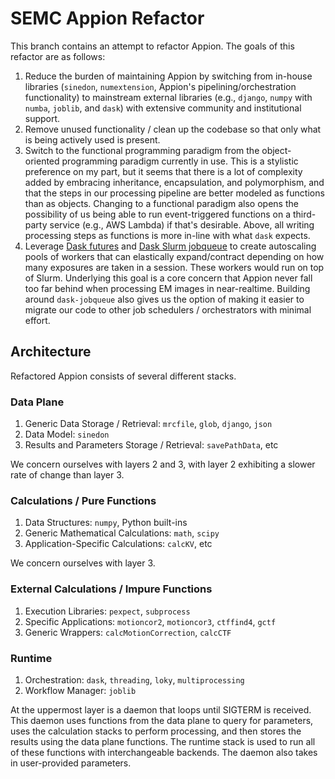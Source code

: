 # SEMC Appion Refactor

This branch contains an attempt to refactor Appion.  The goals of this refactor are as follows:

1. Reduce the burden of maintaining Appion by switching from in-house libraries (`sinedon`, `numextension`, Appion's pipelining/orchestration functionality) to mainstream external libraries (e.g., `django`, `numpy` with `numba`, `joblib`, and `dask`) with extensive community and institutional support.
2. Remove unused functionality / clean up the codebase so that only what is being actively used is present.
3. Switch to the functional programming paradigm from the object-oriented programming paradigm currently in use.  This is a stylistic preference on my part, but it seems that there is a lot of complexity added by embracing inheritance, encapsulation, and polymorphism, and that the steps in our processing pipeline are better modeled as functions than as objects.  Changing to a functional paradigm also opens the possibility of us being able to run event-triggered functions on a third-party service (e.g., AWS Lambda) if that's desirable.  Above, all writing processing steps as functions is more in-line with what `dask` expects.
4. Leverage [Dask futures](https://docs.dask.org/en/stable/futures.html) and [Dask Slurm jobqueue](https://jobqueue.dask.org/en/latest/generated/dask_jobqueue.SLURMCluster.html) to create autoscaling pools of workers that can elastically expand/contract depending on how many exposures are taken in a session.  These workers would run on top of Slurm.  Underlying this goal is a core concern that Appion never fall too far behind when processing EM images in near-realtime.  Building around `dask-jobqueue` also gives us the option of making it easier to migrate our code to other job schedulers / orchestrators with minimal effort. 

## Architecture

Refactored Appion consists of several different stacks.

### Data Plane

1. Generic Data Storage / Retrieval: `mrcfile`, `glob`, `django`, `json`
2. Data Model: `sinedon`
3. Results and Parameters Storage / Retrieval: `savePathData`, etc

We concern ourselves with layers 2 and 3, with layer 2 exhibiting a slower rate of change than layer 3.

### Calculations / Pure Functions

1. Data Structures: `numpy`, Python built-ins
2. Generic Mathematical Calculations: `math`, `scipy`
3. Application-Specific Calculations: `calcKV`, etc

We concern ourselves with layer 3.

### External Calculations / Impure Functions

1. Execution Libraries: `pexpect`, `subprocess`
2. Specific Applications: `motioncor2`, `motioncor3`, `ctffind4`, `gctf`
3. Generic Wrappers: `calcMotionCorrection`, `calcCTF`

### Runtime

1. Orchestration: `dask`, `threading`, `loky`, `multiprocessing`
2. Workflow Manager: `joblib`

At the uppermost layer is a daemon that loops until SIGTERM is received.  This daemon uses functions from the data plane to query for parameters, uses the calculation stacks to perform processing, and then stores the results using the data plane functions.  The runtime stack is used to run all of these functions with interchangeable backends.  The daemon also takes in user-provided parameters.



